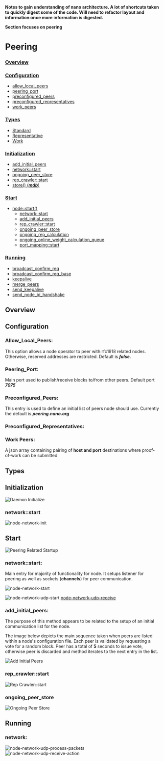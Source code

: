 **Notes to gain understanding of nano architecture. A lot of shortcuts taken to quickly digest some of the code. Will need to refactor layout and information once more information is digested.**  

**Section focuses on peering**

# Peering

###  [Overview]()

### [Configuration]()
* [allow\_local\_peers]()
* [peering_port]()
* [preconfigured_peers]()
* [preconfigured_representatives]()
* [work_peers]()

###  [Types]()

* [Standard]()
* [Representative]()
* [Work]()

### [Initialization]()
  * [add\_initial\_peers]()
  * [network::start]()
  * [ongoing\_peer\_store]()  
  * [rep\_crawler::start]()
  * [store() (**_mdb_**)]()
  
### [Start]()
  * [node::start()]()
     * [network::start]()
     * [add\_initial\_peers]()
     * [rep\_crawler::start]()
     * [ongoing\_peer\_store]() 
     * [ongoing\_rep\_calculation]()
     * [ongoing\_online\_weight\_calculation\_queue]() 
     * [port\_mapping::start]()
     
### [Running]()

   * [broadcast\_confirm\_req]()
   * [broadcast\_confirm\_req\_base]()
   * [keepalive]()
   * [merge_peers]()
   * [send\_keepalive]()
   * [send\_node\_id\_handshake]()
     

## Overview




## Configuration
### Allow\_Local\_Peers:

This option allows a node operator to peer with rfc1918 related nodes. Otherwise, reserved addresses are restricted. Default is **_false_**.

### Peering\_Port:

Main port used to publish/receive blocks to/from other peers. Default port **_7075_**

### Preconfigured\_Peers:

This entry is used to define an initial list of peers node should use. Currently the default is **_peering.nano.org_**

### Preconfigured\_Representatives:



### Work Peers:

A json array containing pairing of **host and port** destinations where proof-of-work can be submitted

## Types

## Initialization
![Daemon Initialize][daemon-init]

### network::start


![node-network-init]

## Start
![Peering Related Startup][peering-boot]

### network::start:

Main entry for majority of functionality for node. It setups listener for peering as well as sockets (**channels**) for peer communication.

![node-network-start]

![node-network-udp-start]
[node-network-udp-receive]

### add\_initial\_peers:

The purpose of this method appears to be related to the setup of an initial communication list for the node. 

The image below depicts the main sequence taken when peers are listed within a node's configuration file. Each peer is validated by requesting a vote for a random block. Peer has a total of **5** seconds to issue vote, otherwise peer is discarded and method iterates to the next entry in the list.  

![Add Initial Peers][add-initial-peers]


### rep\_crawler::start

![Rep Crawler::start][rep-crawler-start]

### ongoing\_peer\_store

![Ongoing Peer Store][node-ongoing-peer-store]

## Running

### network:

![node-network-udp-process-packets]
![node-network-udp-receive-action]

[peering-overview]: ../images/overview/peering-overview.png
[daemon-init]: ../images/boot/daemon-init.png

[peering-boot]: ../images/node/node-peering-boot.png

[add-initial-peers]: ../images/start/add-initial-peers.png
[rep-crawler-start]: ../images/node/rep_crawler/rep-crawler-start.png
[node-ongoing-peer-store]: ../images/node/node-ongoing-peer-store.png

[node-network-start]: ../images/node/network/network-start.png
[node-network-init]: ../images/node/network/network-init.png
[node-network-udp-process-packets]: ../images/node/network/transport/udp/transport-udp-channels-process-packets.png
[node-network-udp-start]: ../images/node/network/transport/udp/transport-udp-channels-start.png
[node-network-udp-receive]: ../images/node/network/transport/udp/transport-udp-channels-receive.png
[node-network-udp-receive-action]: ../images/node/network/transport/udp/transport-udp-channels-receive-action.png

[store-init]: https://github.com/nanocurrency/nano-node/blob/d0153243f9d3f89e34b211ee566c1100e502fa3a/nano/node/node.cpp#L1020
[network-init]: https://github.com/nanocurrency/nano-node/blob/d0153243f9d3f89e34b211ee566c1100e502fa3a/nano/node/node.cpp#L1026